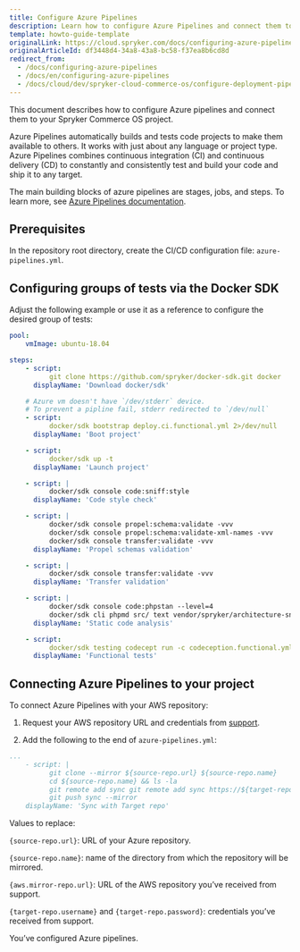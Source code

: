 ```yaml
---
title: Configure Azure Pipelines
description: Learn how to configure Azure Pipelines and connect them to your project.
template: howto-guide-template
originalLink: https://cloud.spryker.com/docs/configuring-azure-pipelines
originalArticleId: df3448d4-34a8-43a8-bc58-f37ea8b6cd8d
redirect_from:
  - /docs/configuring-azure-pipelines
  - /docs/en/configuring-azure-pipelines
  - /docs/cloud/dev/spryker-cloud-commerce-os/configure-deployment-pipelines/configuring-azure-pipelines.html
---
```


This document describes how to configure Azure pipelines and connect them to your Spryker Commerce OS project.

Azure Pipelines automatically builds and tests code projects to make them available to others. It works with just about any language or project type. Azure Pipelines combines continuous integration (CI) and continuous delivery (CD) to constantly and consistently test and build your code and ship it to any target.

The main building blocks of azure pipelines are stages, jobs, and steps. To learn more, see [Azure Pipelines documentation](https://docs.microsoft.com/en-us/azure/devops/pipelines/?view=azure-devops).

## Prerequisites

In the repository root directory, create the CI/CD configuration file: `azure-pipelines.yml`.

## Configuring groups of tests via the Docker SDK

Adjust the following example or use it as a reference to configure the desired group of tests:

```yaml
pool:
    vmImage: ubuntu-18.04

steps:
    - script:
          git clone https://github.com/spryker/docker-sdk.git docker
      displayName: 'Download docker/sdk'

    # Azure vm doesn't have `/dev/stderr` device.
    # To prevent a pipline fail, stderr redirected to `/dev/null`
    - script:
          docker/sdk bootstrap deploy.ci.functional.yml 2>/dev/null
      displayName: 'Boot project'

    - script:
          docker/sdk up -t
      displayName: 'Launch project'

    - script: |
          docker/sdk console code:sniff:style
      displayName: 'Code style check'

    - script: |
          docker/sdk console propel:schema:validate -vvv
          docker/sdk console propel:schema:validate-xml-names -vvv
          docker/sdk console transfer:validate -vvv
      displayName: 'Propel schemas validation'

    - script: |
          docker/sdk console transfer:validate -vvv
      displayName: 'Transfer validation'

    - script: |
          docker/sdk console code:phpstan --level=4
          docker/sdk cli phpmd src/ text vendor/spryker/architecture-sniffer/src/ruleset.xml --minimumpriority 2
      displayName: 'Static code analysis'

    - script:
          docker/sdk testing codecept run -c codeception.functional.yml
      displayName: 'Functional tests'
  ```

## Connecting Azure Pipelines to your project

To connect Azure Pipelines with your AWS repository:
1. Request your AWS repository URL and credentials from [support](https://spryker.force.com/support/s/).

2. Add the following to the end of `azure-pipelines.yml`:
```yaml
...
    - script: |
          git clone --mirror ${source-repo.url} ${source-repo.name}
          cd ${source-repo.name} && ls -la
          git remote add sync git remote add sync https://${target-repo.username}:${target-repo.password}@${target-repo.url}
          git push sync --mirror
    displayName: 'Sync with Target repo'
```

Values to replace:

`{source-repo.url}`: URL of your Azure repository.

`{source-repo.name}`: name of the directory from which the repository will be mirrored.

`{aws.mirror-repo.url}`: URL of the AWS repository you’ve received from support.

`{target-repo.username}` and `{target-repo.password}`: credentials you’ve received from support.



You’ve configured Azure pipelines.
